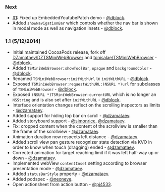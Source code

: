 ### Next

* [#1](https://github.com/dblock/TSMiniWebBrowser/issues/1): Fixed up EmbeddedYoutubePatch demo - [@dblock](https://github.com/dblock).
* Added `showNavigationBar` which controls whether the nav bar is shown in modal mode as well as navigation insets - [@dblock](https://github.com/dblock).

### 1.1 (5/12/2014)

* Initial maintained CocoaPods release, fork off [DZamataev/DZTSMiniWebBrowser](https://github.com/DZamataev/DZTSMiniWebBrowser) and [tonisalae/TSMiniWebBrowser](https://github.com/tonisalae/TSMiniWebBrowser) - [@dblock](https://github.com/dblock).
* Added `TSMiniWebBrowser:showToolBar`, `opaque` and `backgroundColor` - [@dblock](https://github.com/dblock).
* Renamed `TSMiniWebBrowser:initWithUrl` to `initWithURL` - [@dblock](https://github.com/dblock).
* Exposed `TSMiniWebBrowser:requestWithURL:(NSURL *)url` for subclasses of `TSMiniWebBrowser` - [@dblock](https://github.com/dblock).
* Exposed `(NSURL *)TSMiniWebBrowser:currentURL` which is no longer an `NSString` and is also set after `initWithURL` - [@dblock](https://github.com/dblock).
* Interface orientation changes reflect on the scrolling inspectors as limits - [@dzamataev](https://github.com/DZamataev).
* Added support for hiding top bar on scroll - [@dzamataev](https://github.com/DZamataev).
* Added storyboard support - [@simonrice](https://github.com/simonrice), [@dzamataev](https://github.com/DZamataev).
* Fix: cropped content when the content of the scrollview is smaller than the frame of the scrollview - [@dzamataev](https://github.com/DZamataev).
* Animation duration now respects left distance - [@dzamataev](https://github.com/DZamataev).
* Added scroll view pan gesture recognizer state detection via KVO in order to know when touch (dragging) ended - [@dzamataev](https://github.com/DZamataev).
* Corrected animation for target reaching limit if it was left half-way up or down - [@dzamataev](https://github.com/DZamataev).
* Implemented webView `contentInset` setting according to browser presentation mode - [@dzamataev](https://github.com/DZamataev).
* Added `statusBarStyle` property - [@dzamataev](https://github.com/DZamataev).
* Added podspec - [@neoneye](https://github.com/neoneye).
* Open actionsheet from action button - [@pj4533](https://github.com/pj4533).

